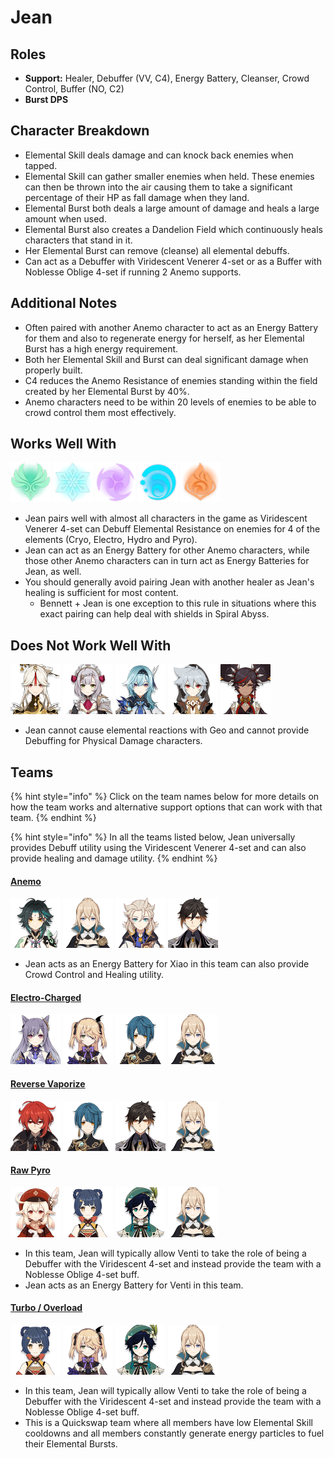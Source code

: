 # Jean

## Roles

* **Support:** Healer, Debuffer \(VV, C4\), Energy Battery, Cleanser, Crowd Control, Buffer \(NO, C2\)
* **Burst DPS**

## Character Breakdown

* Elemental Skill deals damage and can knock back enemies when tapped. 
* Elemental Skill can gather smaller enemies when held. These enemies can then be thrown into the air causing them to take a significant percentage of their HP as fall damage when they land.
* Elemental Burst both deals a large amount of damage and heals a large amount when used.
* Elemental Burst also creates a Dandelion Field which continuously heals characters that stand in it.
* Her Elemental Burst can remove \(cleanse\) all elemental debuffs.
* Can act as a Debuffer with Viridescent Venerer 4-set or as a Buffer with Noblesse Oblige 4-set if running 2 Anemo supports.

## **Additional Notes**

* Often paired with another Anemo character to act as an Energy Battery for them and also to regenerate energy for herself, as her Elemental Burst has a high energy requirement.
* Both her Elemental Skill and Burst can deal significant damage when properly built.
* C4 reduces the Anemo Resistance of enemies standing within the field created by her Elemental Burst by 40%.
* Anemo characters need to be within 20 levels of enemies to be able to crowd control them most effectively.

## Works Well With

  ![](../../.gitbook/assets/element_anemo.webp) ![](../../.gitbook/assets/element_cryo.webp) ![](../../.gitbook/assets/element_electro.webp) ![](../../.gitbook/assets/element_hydro.webp) ![](../../.gitbook/assets/element_pyro.webp) 

* Jean pairs well with almost all characters in the game as Viridescent Venerer 4-set can Debuff Elemental Resistance on enemies for 4 of the elements \(Cryo, Electro, Hydro and Pyro\).
* Jean can act as an Energy Battery for other Anemo characters, while those other Anemo characters can in turn act as Energy Batteries for Jean, as well.
* You should generally avoid pairing Jean with another healer as Jean's healing is sufficient for most content.
  * Bennett + Jean is one exception to this rule in situations where this exact pairing can help deal with shields in Spiral Abyss.

## Does Not Work Well With

 ![](../../.gitbook/assets/ui_avataricon_ningguang.png) ![](../../.gitbook/assets/ui_avataricon_noelle.png) ![](../../.gitbook/assets/ui_avataricon_eula.png) ![](../../.gitbook/assets/ui_avataricon_razor.png) ![](../../.gitbook/assets/ui_avataricon_xinyan.png) 

* Jean cannot cause elemental reactions with Geo and cannot provide Debuffing for Physical Damage characters.

## Teams

{% hint style="info" %}
Click on the team names below for more details on how the team works and alternative support options that can work with that team.
{% endhint %}

{% hint style="info" %}
In all the teams listed below, Jean universally provides Debuff utility using the Viridescent Venerer 4-set and can also provide healing and damage utility.
{% endhint %}

#### [Anemo](./)

![](../../.gitbook/assets/ui_avataricon_xiao.png) ![](../../.gitbook/assets/ui_avataricon_jean.png) ![](../../.gitbook/assets/ui_avataricon_albedo.png) ![](../../.gitbook/assets/ui_avataricon_zhongli.png) 

* Jean acts as an Energy Battery for Xiao in this team can also provide Crowd Control and Healing utility.

#### [Electro-Charged](../../teams/electro-charged.md)

![](../../.gitbook/assets/ui_avataricon_keqing.png) ![](../../.gitbook/assets/ui_avataricon_fischl.png) ![](../../.gitbook/assets/ui_avataricon_xingqiu.png) ![](../../.gitbook/assets/ui_avataricon_jean.png) 

#### [Reverse Vaporize](../../teams/reverse-vaporize.md)

![](../../.gitbook/assets/ui_avataricon_diluc.png) ![](../../.gitbook/assets/ui_avataricon_xingqiu.png) ![](../../.gitbook/assets/ui_avataricon_zhongli.png) ![](../../.gitbook/assets/ui_avataricon_jean.png) 

#### [Raw Pyro](../../teams/pure-pyro.md)

![](../../.gitbook/assets/ui_avataricon_klee.png) ![](../../.gitbook/assets/ui_avataricon_xiangling.png) ![](../../.gitbook/assets/ui_avataricon_venti.png) ![](../../.gitbook/assets/ui_avataricon_jean.png) 

* In this team, Jean will typically allow Venti to take the role of being a Debuffer with the Viridescent 4-set and instead provide the team with a Noblesse Oblige 4-set buff.
* Jean acts as an Energy Battery for Venti in this team.

#### [Turbo / Overload](../../teams/overload.md)

![](../../.gitbook/assets/ui_avataricon_xiangling.png) ![](../../.gitbook/assets/ui_avataricon_fischl.png) ![](../../.gitbook/assets/ui_avataricon_venti.png) ![](../../.gitbook/assets/ui_avataricon_jean.png) 

* In this team, Jean will typically allow Venti to take the role of being a Debuffer with the Viridescent 4-set and instead provide the team with a Noblesse Oblige 4-set buff.
* This is a Quickswap team where all members have low Elemental Skill cooldowns and all members constantly generate energy particles to fuel their Elemental Bursts.

